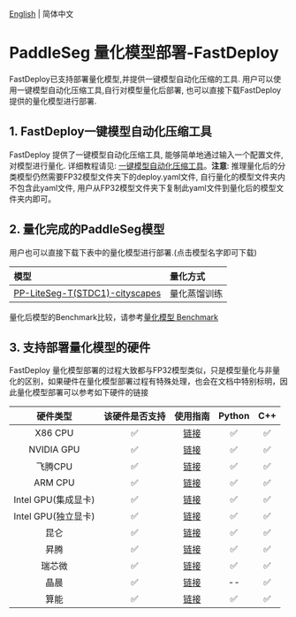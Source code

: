 [English](README.md) | 简体中文  

# PaddleSeg 量化模型部署-FastDeploy 

FastDeploy已支持部署量化模型,并提供一键模型自动化压缩的工具.
用户可以使用一键模型自动化压缩工具,自行对模型量化后部署, 也可以直接下载FastDeploy提供的量化模型进行部署.

## 1. FastDeploy一键模型自动化压缩工具  

FastDeploy 提供了一键模型自动化压缩工具, 能够简单地通过输入一个配置文件, 对模型进行量化.
详细教程请见: [一键模型自动化压缩工具](https://github.com/PaddlePaddle/FastDeploy/tree/develop/tools/common_tools/auto_compression)。**注意**: 推理量化后的分类模型仍然需要FP32模型文件夹下的deploy.yaml文件, 自行量化的模型文件夹内不包含此yaml文件, 用户从FP32模型文件夹下复制此yaml文件到量化后的模型文件夹内即可。

## 2. 量化完成的PaddleSeg模型  

用户也可以直接下载下表中的量化模型进行部署.(点击模型名字即可下载)

| 模型                 | 量化方式   |
|:----- | :-- |
| [PP-LiteSeg-T(STDC1)-cityscapes](https://bj.bcebos.com/paddlehub/fastdeploy/PP_LiteSeg_T_STDC1_cityscapes_without_argmax_infer_QAT_new.tar) |量化蒸馏训练 |

量化后模型的Benchmark比较，请参考[量化模型 Benchmark](https://github.com/PaddlePaddle/FastDeploy/blob/develop/docs/cn/quantize.md)

## 3. 支持部署量化模型的硬件  

FastDeploy 量化模型部署的过程大致都与FP32模型类似，只是模型量化与非量化的区别，如果硬件在量化模型部署过程有特殊处理，也会在文档中特别标明，因此量化模型部署可以参考如下硬件的链接

|硬件类型|该硬件是否支持|使用指南|Python|C++|
|:---:|:---:|:---:|:---:|:---:|
|X86 CPU|✅|[链接](cpu-gpu)|✅|✅|
|NVIDIA GPU|✅|[链接](cpu-gpu)|✅|✅| 
|飞腾CPU|✅|[链接](cpu-gpu)|✅|✅|
|ARM CPU|✅|[链接](cpu-gpu)|✅|✅| 
|Intel GPU(集成显卡)|✅|[链接](cpu-gpu)|✅|✅|  
|Intel GPU(独立显卡)|✅|[链接](cpu-gpu)|✅|✅|    
|昆仑|✅|[链接](kunlun)|✅|✅|
|昇腾|✅|[链接](ascend)|✅|✅|
|瑞芯微|✅|[链接](rockchip)|✅|✅|  
|晶晨|✅|[链接](amlogic)|--|✅|      
|算能|✅|[链接](sophgo)|✅|✅|       


